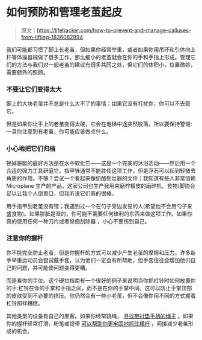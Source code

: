 # 如何预防和管理老茧起皮

> 原文：<https://lifehacker.com/how-to-prevent-and-manage-calluses-from-lifting-1836082994>

我们可能都习惯了脚上长老茧，但如果你经常举重，或者如果你用吊环和引体向上杆等体操器械做了很多工作，那么细小的老茧就会在你的手和手指上形成。管理它们的方法与我们对一般老茧的建议有很多共同之处，但它们的体积小，位置微妙，需要额外的照顾。



### 不要让它们变得太大

脚上的大块老茧并不总是什么大不了的事情；如果它没有打扰你，你可以不去管它。

但是如果你让手上的老茧变得太硬，它会在电梯中途突然脱落。所以要保持警惕:一旦你注意到有老茧，你可能应该做点什么。

### 小心地把它们归档

锉掉胼胝的最好方法是在水中软化它——这是一个完美的沐浴活动——然后用一个合适的强力工具研磨它。指甲锉通常不能胜任这项工作，但是浮石可以起到轻微去角质的作用。不够？尝试一个看起来像奶酪刨丝器的文件；我知道有些人非常信赖 Microplane 生产的产品，这家公司也生产我用来磨柠檬皮的磨碎机。食物/脚协会足以让我个人倒胃口，但我听说它们真的很棒。

用手指甲刮老茧没有错；我遇到过一个在勺子旁边发誓的人(希望他不会用勺子来盛食物)。如果胼胝是湿的，你可能不需要任何锋利的东西来做这项工作。如果你真的使用任何一种刀片或者骨痂刮除器 ，小心不要伤到自己。

### 注意你的握杆

你不能完全防止老茧，但是你握杆的方式可以减少产生老茧的摩擦和压力。许多新手举重运动员会尝试戴手套，认为他们一定会有所帮助，但手套往往会增加他们自己的问题，并可能使问题变得更糟。

而是看你的手位。这个硬拉指南有一个很好的例子来说明当你抓杠铃时如何放置你的手:杠铃在你的手掌和手指之间，而不是在你的手掌中间。这可以防止手掌顶部的皮肤受到不必要的挤压。你仍然会有一些小老茧，但不会像你用不同的方式握着杠铃那样糟糕。

其他类型的设备有自己的黑客。如果你经常跳绳， [寻找带衬垫手柄的绳子](https://vitals.lifehacker.com/use-a-padded-jump-rope-to-prevent-callouses-at-the-gym-1680668867) 。如果你的握杆经常打滑，粉笔或提带 [可以帮助你更牢固地抓住横杆](https://vitals.lifehacker.com/use-chalk-to-lift-more-weight-1835493061) ，间接减少老茧形成的机会。